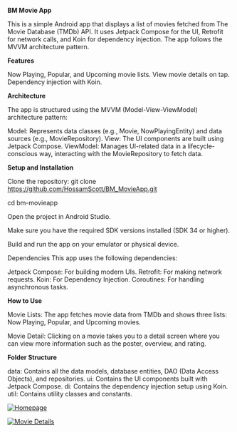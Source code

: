 **BM Movie App**

This is a simple Android app that displays a list of movies fetched from The Movie Database (TMDb) API. It uses Jetpack Compose for the UI, Retrofit for network calls, and Koin for dependency injection. The app follows the MVVM architecture pattern.

**Features**

Now Playing, Popular, and Upcoming movie lists.
View movie details on tap.
Dependency injection with Koin.

**Architecture**

The app is structured using the MVVM (Model-View-ViewModel) architecture pattern:

Model: Represents data classes (e.g., Movie, NowPlayingEntity) and data sources (e.g., MovieRepository).
View: The UI components are built using Jetpack Compose.
ViewModel: Manages UI-related data in a lifecycle-conscious way, interacting with the MovieRepository to fetch data.

**Setup and Installation**

Clone the repository:
git clone https://github.com/HossamScott/BM_MovieApp.git

cd bm-movieapp

Open the project in Android Studio.

Make sure you have the required SDK versions installed (SDK 34 or higher).

Build and run the app on your emulator or physical device.

Dependencies
This app uses the following dependencies:

Jetpack Compose: For building modern UIs.
Retrofit: For making network requests.
Koin: For Dependency Injection.
Coroutines: For handling asynchronous tasks.

**How to Use**

Movie Lists: The app fetches movie data from TMDb and shows three lists: Now Playing, Popular, and Upcoming movies.

Movie Detail: Clicking on a movie takes you to a detail screen where you can view more information such as the poster, overview, and rating.


**Folder Structure**

data: Contains all the data models, database entities, DAO (Data Access Objects), and repositories.
ui: Contains the UI components built with Jetpack Compose.
di: Contains the dependency injection setup using Koin.
util: Contains utility classes and constants.

[![Homepage](https://github.com/user-attachments/assets/2bfc53b1-f7b7-45e6-aa8a-f4a5f85ef0ae "Homepage")](https://github.com/user-attachments/assets/2bfc53b1-f7b7-45e6-aa8a-f4a5f85ef0ae "Homepage")

[![Movie Details](https://github.com/user-attachments/assets/dd4ea5c4-ff5d-4a19-8da2-4dc03e7729dc "Movie Details")](https://github.com/user-attachments/assets/dd4ea5c4-ff5d-4a19-8da2-4dc03e7729dc "Movie Details")

